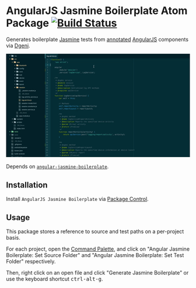 # AngularJS Jasmine Boilerplate Atom Package [![Build Status](https://travis-ci.org/namoscato/angular-jasmine-boilerplate-atom.svg?branch=master)](https://travis-ci.org/namoscato/angular-jasmine-boilerplate-atom)

Generates boilerplate [Jasmine](http://jasmine.github.io/) tests from [annotated](https://github.com/angular/angular.js/wiki/Writing-AngularJS-Documentation) [AngularJS](https://angularjs.org/) components via [Dgeni](https://github.com/angular/dgeni).

![Screencast](assets/screencast.gif)

Depends on [`angular-jasmine-boilerplate`](https://github.com/namoscato/angular-jasmine-boilerplate).

## Installation

Install `Angular​JS Jasmine Boilerplate` via [Package Control](https://packagecontrol.io/).

## Usage

This package stores a reference to source and test paths on a per-project basis.

For each project, open the [Command Palette](https://github.com/atom/command-palette), and click on "Angular Jasmine Boilerplate: Set Source Folder" and "Angular Jasmine Boilerplate: Set Test Folder" respectively.

Then, right click on an open file and click "Generate Jasmine Boilerplate" or use the keyboard shortcut <kbd>ctrl-alt-g</kbd>.
